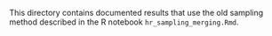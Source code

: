 This directory contains documented results that use the old sampling method described in the R notebook `hr_sampling_merging.Rmd`.